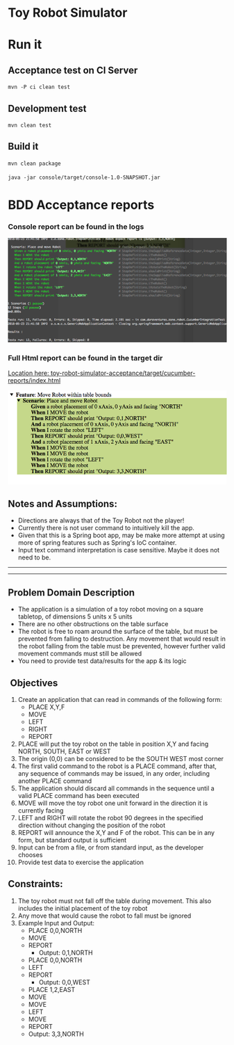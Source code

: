# Toy Robot Simulator

# Run it

## Acceptance test on CI Server

    mvn -P ci clean test
    
## Development test

    mvn clean test
      
## Build it

    mvn clean package

    java -jar console/target/console-1.0-SNAPSHOT.jar


# BDD Acceptance reports

### Console report can be found in the logs

![Example Console Screenshot](bdd_pretty_console.png)

### Full Html report can be found in the target dir

[Location here: toy-robot-simulator-acceptance/target/cucumber-reports/index.html](toy-robot-simulator-acceptance/target/cucumber-reports/index.html)

![Example HTML Screenshot](bdd_pretty_html.png)


## Notes and Assumptions:

- Directions are always that of the Toy Robot not the player!
- Currently there is not user command to intuitively kill the app.
- Given that this is a Spring boot app, may be make more attempt at using more of spring features such as Spring's IoC container.
- Input text command interpretation is case sensitive.  Maybe it does not need to be. 

---

---


## Problem Domain Description

- The application is a simulation of a toy robot moving on a square tabletop, of dimensions 5 units x 5 units
- There are no other obstructions on the table surface
- The robot is free to roam around the surface of the table, but must be prevented from falling to destruction. Any movement that would result in the robot falling from the table must be prevented, however further valid movement commands must still be allowed
- You need to provide test data/results for the app & its logic


##  Objectives
1. Create an application that can read in commands of the following form:
    - PLACE X,Y,F
    - MOVE
    - LEFT
    - RIGHT
    - REPORT
1. PLACE will put the toy robot on the table in position X,Y and facing NORTH, SOUTH, EAST or WEST
1. The origin (0,0) can be considered to be the SOUTH WEST most corner
1. The first valid command to the robot is a PLACE command, after that, any sequence of commands may be issued, in any order, including another PLACE command
1. The application should discard all commands in the sequence until a valid PLACE command has been executed
1. MOVE will move the toy robot one unit forward in the direction it is currently facing
1. LEFT and RIGHT will rotate the robot 90 degrees in the specified direction without changing the position of the robot
1. REPORT will announce the X,Y and F of the robot. This can be in any form, but standard output is sufficient
1. Input can be from a file, or from standard input, as the developer chooses
1. Provide test data to exercise the application


## Constraints:

1. The toy robot must not fall off the table during movement. This also includes the initial placement of the toy robot
1. Any move that would cause the robot to fall must be ignored
1. Example Input and Output:
    - PLACE 0,0,NORTH
    - MOVE
    - REPORT
      - Output: 0,1,NORTH
    - PLACE 0,0,NORTH
    - LEFT
    - REPORT
      - Output: 0,0,WEST
    - PLACE 1,2,EAST
    - MOVE
    - MOVE
    - LEFT
    - MOVE
    - REPORT
    - Output: 3,3,NORTH
